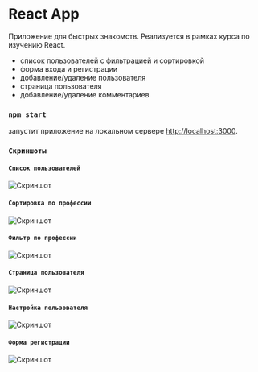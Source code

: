 # React App

Приложение для быстрых знакомств. 
Реализуется в рамках курса по изучению React.

- список пользователей с фильтрацией и сортировкой
- форма входа и регистрации
- добавление/удаление пользователя
- страница пользователя
- добавление/удаление комментариев

### `npm start`
запустит приложение на локальном сервере [http://localhost:3000](http://localhost:3000).

### `Скриншоты`

#### `Список пользователей`
![Скриншот](https://i.ibb.co/brY0ByB/localhost-3000-login-2.png)

#### `Сортировка по профессии`
![Скриншот](https://i.ibb.co/zsbZRLS/localhost-3000-login-4.png)

#### `Фильтр по профессии`
![Скриншот](https://i.ibb.co/5Y29T9G/localhost-3000-login-3.png)

#### `Страница пользователя`
![Скриншот](https://i.ibb.co/BPvZBRp/localhost-3000-login-7.png)

#### `Настройка пользователя`
![Скриншот](https://i.ibb.co/Qkb4Qtj/localhost-3000-login-6.png)

#### `Форма регистрации`
![Скриншот](https://i.ibb.co/3Wm1b3q/localhost-3000-login-1.png)






